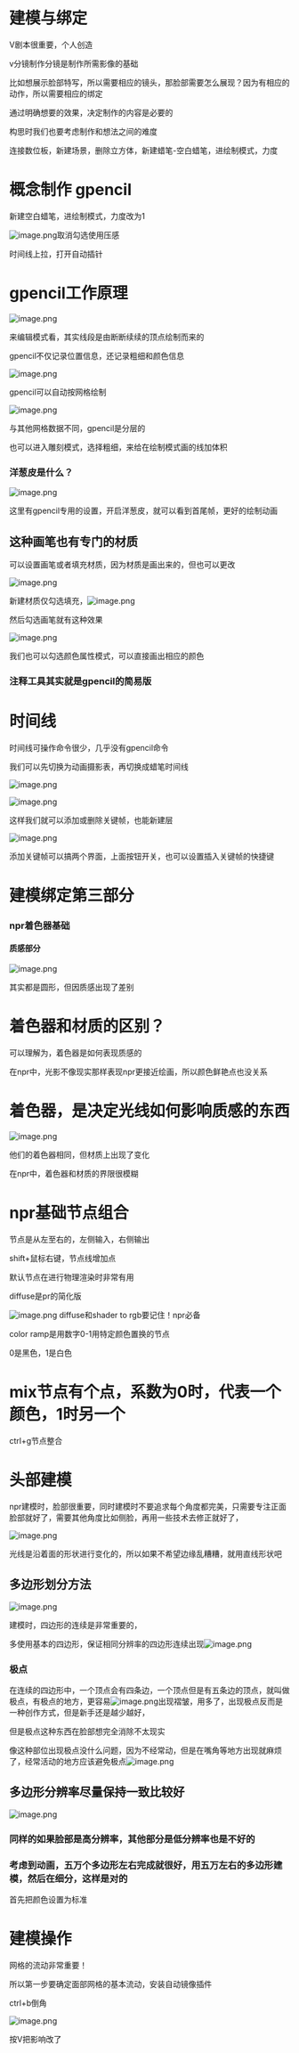# 建模与绑定

V剧本很重要，个人创造

v分镜制作分镜是制作所需影像的基础

比如想展示脸部特写，所以需要相应的镜头，那脸部需要怎么展现？因为有相应的动作，所以需要相应的绑定

通过明确想要的效果，决定制作的内容是必要的

构思时我们也要考虑制作和想法之间的难度

连接数位板，新建场景，删除立方体，新建蜡笔-空白蜡笔，进绘制模式，力度

# 概念制作 gpencil

新建空白蜡笔，进绘制模式，力度改为1

![image.png](https://cdn.jsdelivr.net/gh/ymingZ/note-gen-image-sync@main/2025-07/745fe70e-8bcd-43f4-9d79-f949ee251711.png)取消勾选使用压感

时间线上拉，打开自动插针

# gpencil工作原理

![image.png](https://cdn.jsdelivr.net/gh/ymingZ/note-gen-image-sync@main/2025-07/0041ccb2-ce15-4915-8d7d-1078d13f6b9b.png)

来编辑模式看，其实线段是由断断续续的顶点绘制而来的

gpencil不仅记录位置信息，还记录粗细和颜色信息

![image.png](https://cdn.jsdelivr.net/gh/ymingZ/note-gen-image-sync@main/2025-07/dcbab38f-aad8-40a4-aab7-6a8360deca87.png)

gpencil可以自动按网格绘制

![image.png](https://cdn.jsdelivr.net/gh/ymingZ/note-gen-image-sync@main/2025-07/c0b98565-cd89-4e4a-a0c2-afa0654015e1.png)

与其他网格数据不同，gpencil是分层的

也可以进入雕刻模式，选择粗细，来给在绘制模式画的线加体积

### 洋葱皮是什么？

![image.png](https://cdn.jsdelivr.net/gh/ymingZ/note-gen-image-sync@main/2025-07/aec1821a-e7c6-4d98-a11a-f7d8ddb18243.png)

这里有gpencil专用的设置，开启洋葱皮，就可以看到首尾帧，更好的绘制动画

## 这种画笔也有专门的材质

可以设置画笔或者填充材质，因为材质是画出来的，但也可以更改

![image.png](https://cdn.jsdelivr.net/gh/ymingZ/note-gen-image-sync@main/2025-07/74583091-c728-44a6-87d9-18da46013d12.png)

新建材质仅勾选填充，![image.png](https://cdn.jsdelivr.net/gh/ymingZ/note-gen-image-sync@main/2025-07/a57f4303-eac9-4d84-9c79-c48ea6c0417d.png)

然后勾选画笔就有这种效果

![image.png](https://cdn.jsdelivr.net/gh/ymingZ/note-gen-image-sync@main/2025-07/4437e442-44ba-4ff6-bf7c-bd2d44cc4f43.png)

我们也可以勾选颜色属性模式，可以直接画出相应的颜色

### 注释工具其实就是gpencil的简易版

# 时间线

时间线可操作命令很少，几乎没有gpencil命令

我们可以先切换为动画摄影表，再切换成蜡笔时间线

![image.png](https://cdn.jsdelivr.net/gh/ymingZ/note-gen-image-sync@main/2025-07/a1609aae-a0e9-4bcf-9e40-fddb83af2a23.png)

![image.png](https://cdn.jsdelivr.net/gh/ymingZ/note-gen-image-sync@main/2025-07/bf714412-fe66-45bb-8c45-94621f39d895.png)

这样我们就可以添加或删除关键帧，也能新建层

![image.png](https://cdn.jsdelivr.net/gh/ymingZ/note-gen-image-sync@main/2025-07/0546288b-11f8-47e6-a097-b56b36106e87.png)

添加关键帧可以搞两个界面，上面按钮开关，也可以设置插入关键帧的快捷键

# 建模绑定第三部分

### npr着色器基础

#### 质感部分

![image.png](https://cdn.jsdelivr.net/gh/ymingZ/note-gen-image-sync@main/2025-07/fe7e9fc9-00a2-41b3-ae6d-62cb27a30d4d.png)

其实都是圆形，但因质感出现了差别

# 着色器和材质的区别？

可以理解为，着色器是如何表现质感的

在npr中，光影不像现实那样表现npr更接近绘画，所以颜色鲜艳点也没关系

# 着色器，是决定光线如何影响质感的东西

![image.png](https://cdn.jsdelivr.net/gh/ymingZ/note-gen-image-sync@main/2025-07/080c764c-3260-4e61-9e07-d926b536a112.png)

他们的着色器相同，但材质上出现了变化

在npr中，着色器和材质的界限很模糊

# npr基础节点组合

节点是从左至右的，左侧输入，右侧输出

shift+鼠标右键，节点线增加点

默认节点在进行物理渲染时非常有用

diffuse是pr的简化版

![image.png](https://cdn.jsdelivr.net/gh/ymingZ/note-gen-image-sync@main/2025-07/95319328-d48b-4904-afc2-bad051d57ada.png) diffuse和shader to rgb要记住！npr必备

color ramp是用数字0-1用特定颜色置换的节点

0是黑色，1是白色

# mix节点有个点，系数为0时，代表一个颜色，1时另一个

ctrl+g节点整合

# 头部建模

npr建模时，脸部很重要，同时建模时不要追求每个角度都完美，只需要专注正面脸部就好了，需要其他角度比如侧脸，再用一些技术去修正就好了，

![image.png](https://cdn.jsdelivr.net/gh/ymingZ/note-gen-image-sync@main/2025-07/9da452da-071c-4159-8cf1-d453ad27c85d.png)

光线是沿着面的形状进行变化的，所以如果不希望边缘乱糟糟，就用直线形状吧

## 多边形划分方法

![image.png](https://cdn.jsdelivr.net/gh/ymingZ/note-gen-image-sync@main/2025-07/d66234bc-8e21-4dad-ac80-c7f4765d2461.png)

建模时，四边形的连续是非常重要的，

多使用基本的四边形，保证相同分辨率的四边形连续出现![image.png](https://cdn.jsdelivr.net/gh/ymingZ/note-gen-image-sync@main/2025-07/b003e0fc-cefb-4026-8656-36b3df0fc5be.png)

### 极点

在连续的四边形中，一个顶点会有四条边，一个顶点但是有五条边的顶点，就叫做极点，有极点的地方，更容易![image.png](https://cdn.jsdelivr.net/gh/ymingZ/note-gen-image-sync@main/2025-07/1941a9b3-f442-4fc6-bf90-7dcef1408125.png)出现褶皱，用多了，出现极点反而是一种创作方式，但是新手还是越少越好，

但是极点这种东西在脸部想完全消除不太现实

像这种部位出现极点没什么问题，因为不经常动，但是在嘴角等地方出现就麻烦了，经常活动的地方应该避免极点![image.png](https://cdn.jsdelivr.net/gh/ymingZ/note-gen-image-sync@main/2025-07/13fd4755-4b52-41c3-a32e-16a5901991dd.png)

## 多边形分辨率尽量保持一致比较好

![image.png](https://cdn.jsdelivr.net/gh/ymingZ/note-gen-image-sync@main/2025-07/ee6e4b36-165b-4dcf-ae52-c085568b58a6.png)

### 同样的如果脸部是高分辨率，其他部分是低分辨率也是不好的

### 考虑到动画，五万个多边形左右完成就很好，用五万左右的多边形建模，然后在细分，这样是对的

首先把颜色设置为标准

# 建模操作

网格的流动非常重要！

所以第一步要确定面部网格的基本流动，安装自动镜像插件

ctrl+b倒角

![image.png](https://cdn.jsdelivr.net/gh/ymingZ/note-gen-image-sync@main/2025-07/bbfb1ee5-354b-488f-b999-e3ac9c83601b.png)

按V把影响改了
